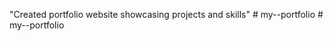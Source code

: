 
"Created portfolio website showcasing projects and skills"
#   m y - _ _ - p o r t f o l i o  
 #   m y - _ _ - p o r t f o l i o  
 